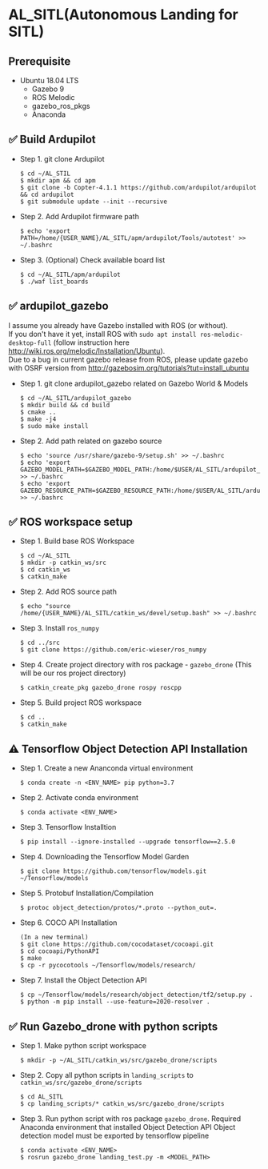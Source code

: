 # AL_SITL(Autonomous Landing for SITL)
## Prerequisite
- Ubuntu 18.04 LTS
    - Gazebo 9
    - ROS Melodic
    - gazebo_ros_pkgs
    - Anaconda
    

## :white_check_mark: Build Ardupilot

- Step 1. git clone Ardupilot
	```
	$ cd ~/AL_STIL
	$ mkdir apm && cd apm
	$ git clone -b Copter-4.1.1 https://github.com/ardupilot/ardupilot && cd ardupilot
	$ git submodule update --init --recursive
	```

- Step 2. Add Ardupilot firmware path
	```
	$ echo 'export PATH=/home/{USER_NAME}/AL_SITL/apm/ardupilot/Tools/autotest' >> ~/.bashrc
	```

- Step 3. (Optional) Check available board list
	```
	$ cd ~/AL_SITL/apm/ardupilot
	$ ./waf list_boards
	```


## :white_check_mark: ardupilot_gazebo

I assume you already have Gazebo installed with ROS (or without).  
If you don't have it yet, install ROS with `sudo apt install ros-melodic-desktop-full`
(follow instruction here http://wiki.ros.org/melodic/Installation/Ubuntu).  
Due to a bug in current gazebo release from ROS, please update gazebo with OSRF version from http://gazebosim.org/tutorials?tut=install_ubuntu

- Step 1. git clone ardupilot_gazebo related on Gazebo World & Models
	```
	$ cd ~/AL_SITL/ardupilot_gazebo
	$ mkdir build && cd build
	$ cmake ..
	$ make -j4
	$ sudo make install
	```

- Step 2. Add path related on gazebo source
	```
	$ echo 'source /usr/share/gazebo-9/setup.sh' >> ~/.bashrc
	$ echo 'export GAZEBO_MODEL_PATH=$GAZEBO_MODEL_PATH:/home/$USER/AL_SITL/ardupilot_gazebo/models' >> ~/.bashrc
	$ echo 'export GAZEBO_RESOURCE_PATH=$GAZEBO_RESOURCE_PATH:/home/$USER/AL_SITL/ardupilot_gazebo:/home/$USER/AL_SITL/ardupilot_gazebo/worlds' >> ~/.bashrc
	```


## :white_check_mark: ROS workspace setup

- Step 1. Build base ROS Workspace
	```
	$ cd ~/AL_SITL
	$ mkdir -p catkin_ws/src
	$ cd catkin_ws
	$ catkin_make
	```

- Step 2. Add ROS source path
	```
	$ echo "source /home/{USER_NAME}/AL_SITL/catkin_ws/devel/setup.bash" >> ~/.bashrc
	```

- Step 3. Install `ros_numpy`
	```
	$ cd ../src
	$ git clone https://github.com/eric-wieser/ros_numpy
	```

- Step 4. Create project directory with ros package - `gazebo_drone` (This will be our ros project directory)
	```
	$ catkin_create_pkg gazebo_drone rospy roscpp
	```

- Step 5. Build project ROS workspace
	```
	$ cd ..
	$ catkin_make
	```

## :warning: Tensorflow Object Detection API Installation

- Step 1. Create a new Ananconda virtual environment
	```
	$ conda create -n <ENV_NAME> pip python=3.7
	```

- Step 2. Activate conda environment
	```
	$ conda activate <ENV_NAME>
	```

- Step 3. Tensorflow Installtion
	```
	$ pip install --ignore-installed --upgrade tensorflow==2.5.0
	```

- Step 4. Downloading the Tensorflow Model Garden
	```
	$ git clone https://github.com/tensorflow/models.git ~/Tensorflow/models
	```

- Step 5. Protobuf Installation/Compilation
	```
	$ protoc object_detection/protos/*.proto --python_out=.
	```

- Step 6. COCO API Installation
	```
	(In a new terminal)
	$ git clone https://github.com/cocodataset/cocoapi.git
	$ cd cocoapi/PythonAPI
	$ make
	$ cp -r pycocotools ~/Tensorflow/models/research/
	```

- Step 7. Install the Object Detection API
	```
	$ cp ~/Tensorflow/models/research/object_detection/tf2/setup.py .
	$ python -m pip install --use-feature=2020-resolver .
	```

## :white_check_mark: Run Gazebo_drone with python scripts

- Step 1. Make python script workspace
	```
	$ mkdir -p ~/AL_SITL/catkin_ws/src/gazebo_drone/scripts
	```

- Step 2. Copy all python scripts in `landing_scripts` to `catkin_ws/src/gazebo_drone/scripts`
	```
	$ cd AL_SITL
	$ cp landing_scripts/* catkin_ws/src/gazebo_drone/scripts
	```

- Step 3. Run python script with ros package `gazebo_drone`. Required Anaconda environment that installed Object Detection API
	Object detection model must be exported by tensorflow pipeline
	```
	$ conda activate <ENV_NAME>
	$ rosrun gazebo_drone landing_test.py -m <MODEL_PATH>
	```

